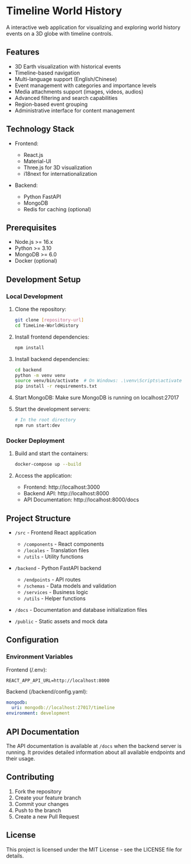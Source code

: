 # Timeline World History

A interactive web application for visualizing and exploring world history events on a 3D globe with timeline controls.

## Features

- 3D Earth visualization with historical events
- Timeline-based navigation
- Multi-language support (English/Chinese)
- Event management with categories and importance levels
- Media attachments support (images, videos, audios)
- Advanced filtering and search capabilities
- Region-based event grouping
- Administrative interface for content management

## Technology Stack

- Frontend:
  - React.js
  - Material-UI
  - Three.js for 3D visualization
  - i18next for internationalization
  
- Backend:
  - Python FastAPI
  - MongoDB
  - Redis for caching (optional)

## Prerequisites

- Node.js >= 16.x
- Python >= 3.10
- MongoDB >= 6.0
- Docker (optional)

## Development Setup

### Local Development

1. Clone the repository:
   ```bash
   git clone [repository-url]
   cd TimeLine-WorldHistory
   ```

2. Install frontend dependencies:
   ```bash
   npm install
   ```

3. Install backend dependencies:
   ```bash
   cd backend
   python -m venv venv
   source venv/bin/activate  # On Windows: .\venv\Scripts\activate
   pip install -r requirements.txt
   ```

4. Start MongoDB:
   Make sure MongoDB is running on localhost:27017

5. Start the development servers:
   ```bash
   # In the root directory
   npm run start:dev
   ```

### Docker Deployment

1. Build and start the containers:
   ```bash
   docker-compose up --build
   ```

2. Access the application:
   - Frontend: http://localhost:3000
   - Backend API: http://localhost:8000
   - API Documentation: http://localhost:8000/docs

## Project Structure

- `/src` - Frontend React application
  - `/components` - React components
  - `/locales` - Translation files
  - `/utils` - Utility functions

- `/backend` - Python FastAPI backend
  - `/endpoints` - API routes
  - `/schemas` - Data models and validation
  - `/services` - Business logic
  - `/utils` - Helper functions

- `/docs` - Documentation and database initialization files
- `/public` - Static assets and mock data

## Configuration

### Environment Variables

Frontend (/.env):
```
REACT_APP_API_URL=http://localhost:8000
```

Backend (/backend/config.yaml):
```yaml
mongodb:
  uri: mongodb://localhost:27017/timeline
environment: development
```

## API Documentation

The API documentation is available at `/docs` when the backend server is running. It provides detailed information about all available endpoints and their usage.

## Contributing

1. Fork the repository
2. Create your feature branch
3. Commit your changes
4. Push to the branch
5. Create a new Pull Request

## License

This project is licensed under the MIT License - see the LICENSE file for details.
